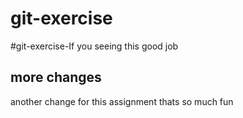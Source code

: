 # git-exercise

#git-exercise-If you seeing this good job

## more changes
 another change for this assignment thats so much fun
